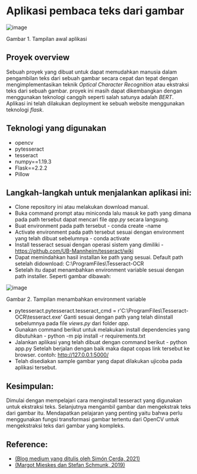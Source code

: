 # Aplikasi pembaca teks dari gambar

![image](https://user-images.githubusercontent.com/88027268/205564653-589e8e1e-52b2-4a64-b630-35a5686a2abe.png)

Gambar 1. Tampilan awal aplikasi

## Proyek overview

Sebuah proyek yang dibuat untuk dapat memudahkan manusia dalam pengambilan teks dari sebuah gambar secara cepat dan tepat dengan mengimplementasikan teknik *Optical Character Recognition* atau ekstraksi teks dari sebuah gambar. proyek ini masih dapat dikembangkan dengan menggunakan teknologi canggih seperti salah satunya adalah *BERT*. Aplikasi ini telah dilakukan deployment ke sebuah website menggunakan teknologi *flask*.

## Teknologi yang digunakan

- opencv
- pytesseract
- tesseract
- numpy==1.19.3
- Flask==2.2.2
- Pillow


## Langkah-langkah untuk menjalankan aplikasi ini:
-	Clone repository ini atau melakukan download manual.
- Buka command prompt atau miniconda lalu masuk ke path yang dimana pada path tersebut dapat mencari file *app.py* secara langsung.
- Buat environment pada path tersebut - conda create -name <environment name>
- Activate environment pada path tersebut sesuai dengan environment yang telah dibuat sebelumnya - conda activate <environment name>
- Install tesseract sesuai dengan operasi sistem yang dimiliki - https://github.com/UB-Mannheim/tesseract/wiki
- Dapat memindahkan hasil installan ke path yang sesuai. Default path setelah didownload: C:\ProgramFiles\Tesseract-OCR
- Setelah itu dapat menambahkan environment variable sesuai dengan path installer. Seperti gambar dibawah:

![image](https://user-images.githubusercontent.com/88027268/205570664-84705e5b-2e89-43ae-be63-d575abc56fd6.png)

Gambar 2. Tampilan menambahkan environment variable

- pytesseract.pytesseract.tesseract_cmd = r'C:\ProgramFiles\Tesseract-OCR\tesseract.exe' Ganti sesuai dengan path yang telah diinstall sebelumnya pada file *views.py* dari folder *app*.
- Gunakan command berikut untuk melakukan install dependencies yang dibutuhkan - python -m pip install -r requirements.txt
- Jalankan aplikasi yang telah dibuat dengan command berikut - python app.py
Setelah berjalan dengan baik maka dapat copas link tersebut ke browser. contoh: http://127.0.0.1:5000/ 
- Telah disediakan sample gambar yang dapat dilakukan ujicoba pada aplikasi tersebut.

## Kesimpulan:
Dimulai dengan mempelajari cara menginstall tesseract yang digunakan untuk ekstraksi teks. Selanjutnya mengambil gambar dan mengekstrak teks dari gambar itu. Mendapatkan pelajaran yang penting yaitu bahwa perlu menggunakan fungsi transformasi gambar tertentu dari OpenCV untuk mengekstraksi teks dari gambar yang kompleks.
  
## Reference:
- [(Blog medium yang ditulis oleh Simón Cerda, 2021)](https://medium.com/@simsagues/document-information-extraction-using-ocr-and-nlp-2c3caa5a7720)
- [(Margot Mieskes dan Stefan Schmunk, 2019)](https://paperswithcode.com/paper/ocr-quality-and-nlp-preprocessing)
